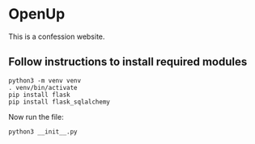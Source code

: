 # OpenUp
This is a confession website. 

## Follow instructions to install required modules
    python3 -m venv venv
    . venv/bin/activate
    pip install flask
    pip install flask_sqlalchemy
Now run the file:

    python3 __init__.py
    
    
